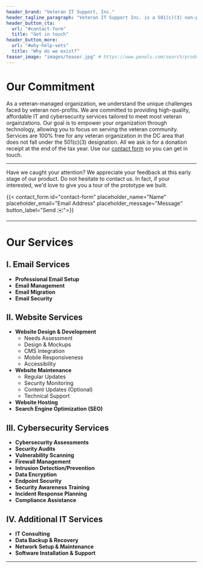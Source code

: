 ```yaml
---
header_brand: "Veteran IT Support, Inc."
header_tagline_paragraph: "Veteran IT Support Inc. is a 501(c)(3) non-profit organization dedicated to supporting veteran organizations in the Washington, D.C. area. We provide essential IT services, including email setup and management, website design, development, and maintenance, and cybersecurity solutions to enhance their online presence and operational effectiveness."
header_button_cta:
  url: "#contact-form"
  title: "Get in touch"
header_button_more:
  url: "#why-help-vets"
  title: "Why do we exist?"
teaser_image: "images/teaser.jpg" # https://www.pexels.com/search/product%20testing/
---
```


# Our Commitment

As a veteran-managed organization, we understand the unique challenges faced by veteran non-profits. We are committed to providing high-quality, affordable IT and cybersecurity services tailored to meet most veteran orgainzations. Our goal is to empower your organization through technology, allowing you to focus on serving the veteran community. Services are 100% free for any veteran organization in the DC area that does not fall under the 501(c)(3) designation. All we ask is for a donation receipt at the end of the tax year. Use our [contact form](#contact-form) so you can get in touch.

---

Have we caught your attention? We appreciate your feedback at this early stage of our product. Do not hesitate to contact us. In fact, if your interested, we'd love to give you a tour of the prototype we built.

{{< contact_form id="contact-form" placeholder_name="Name" placeholder_email="Email Address" placeholder_message="Message" button_label="Send ✉️">}}

---

# Our Services

## I. Email Services

* **Professional Email Setup**
* **Email Management**
* **Email Migration**
* **Email Security**

## II. Website Services

* **Website Design & Development**
    * Needs Assessment
    * Design & Mockups
    * CMS Integration
    * Mobile Responsiveness
    * Accessibility
* **Website Maintenance**
    * Regular Updates
    * Security Monitoring
    * Content Updates (Optional)
    * Technical Support
* **Website Hosting**
* **Search Engine Optimization (SEO)**

## III. Cybersecurity Services

* **Cybersecurity Assessments**
* **Security Audits**
* **Vulnerability Scanning**
* **Firewall Management**
* **Intrusion Detection/Prevention**
* **Data Encryption**
* **Endpoint Security**
* **Security Awareness Training**
* **Incident Response Planning**
* **Compliance Assistance**

## IV. Additional IT Services

* **IT Consulting**
* **Data Backup & Recovery**
* **Network Setup & Maintenance**
* **Software Installation & Support**

---